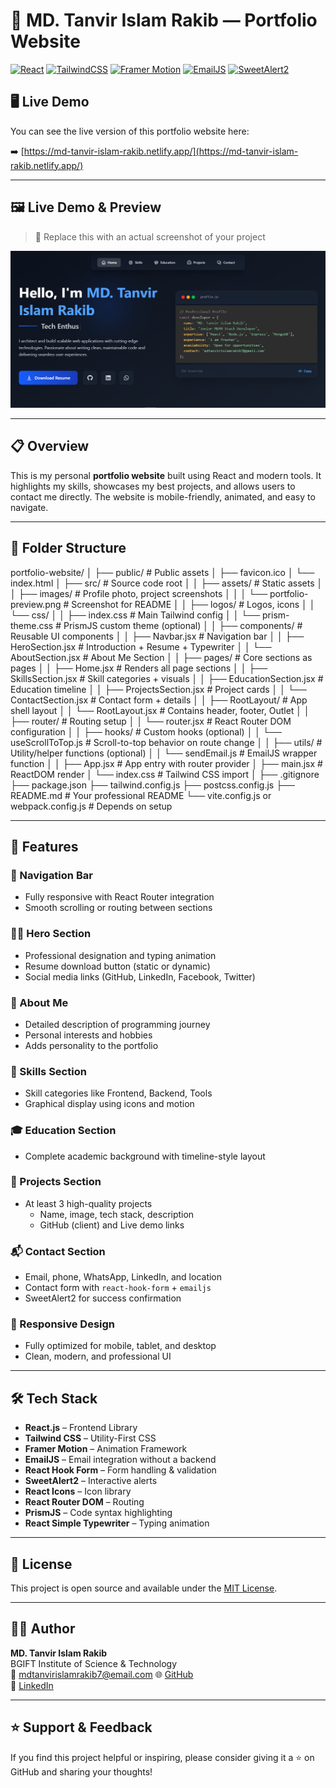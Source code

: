 # 💼 MD. Tanvir Islam Rakib — Portfolio Website

[![React](https://img.shields.io/badge/React-20232A?style=for-the-badge&logo=react&logoColor=61DAFB)](https://reactjs.org/)
[![TailwindCSS](https://img.shields.io/badge/Tailwind_CSS-0EA5E9?style=for-the-badge&logo=tailwind-css&logoColor=white)](https://tailwindcss.com/)
[![Framer Motion](https://img.shields.io/badge/Framer_Motion-EF4A8A?style=for-the-badge&logo=framer&logoColor=white)](https://www.framer.com/motion/)
[![EmailJS](https://img.shields.io/badge/EmailJS-333333?style=for-the-badge&logo=email&logoColor=white)](https://www.emailjs.com/)
[![SweetAlert2](https://img.shields.io/badge/SweetAlert2-F27B9B?style=for-the-badge&logo=sweetalert2&logoColor=white)](https://sweetalert2.github.io/)



## 🖥️ Live Demo

You can see the live version of this portfolio website here:

➡️ [https://md-tanvir-islam-rakib.netlify.app/](https://md-tanvir-islam-rakib.netlify.app/)

---

## 🖼️ Live Demo & Preview

> 📸 Replace this with an actual screenshot of your project

![Portfolio Preview](./src/assets/home.PNG)

---

## 📋 Overview

This is my personal **portfolio website** built using React and modern tools. It highlights my skills, showcases my best projects, and allows users to contact me directly. The website is mobile-friendly, animated, and easy to navigate.

---

## 📁 Folder Structure

portfolio-website/
│
├── public/                                # Public assets
│   ├── favicon.ico
│   └── index.html
│
├── src/                                   # Source code root
│
│   ├── assets/                            # Static assets
│   │   ├── images/                        # Profile photo, project screenshots
│   │   │   └── portfolio-preview.png      # Screenshot for README
│   │   ├── logos/                         # Logos, icons
│   │   └── css/
│   │       ├── index.css                  # Main Tailwind config
│   │       └── prism-theme.css            # PrismJS custom theme (optional)
│
│   ├── components/                        # Reusable UI components
│   │   ├── Navbar.jsx                     # Navigation bar
│   │   ├── HeroSection.jsx                # Introduction + Resume + Typewriter
│   │   └── AboutSection.jsx               # About Me Section
│
│   ├── pages/                             # Core sections as pages
│   │   ├── Home.jsx                       # Renders all page sections
│   │   ├── SkillsSection.jsx              # Skill categories + visuals
│   │   ├── EducationSection.jsx           # Education timeline
│   │   ├── ProjectsSection.jsx            # Project cards
│   │   └── ContactSection.jsx             # Contact form + details
│
│   ├── RootLayout/                        # App shell layout
│   │   └── RootLayout.jsx                 # Contains header, footer, Outlet
│
│   ├── router/                            # Routing setup
│   │   └── router.jsx                     # React Router DOM configuration
│
│   ├── hooks/                             # Custom hooks (optional)
│   │   └── useScrollToTop.js              # Scroll-to-top behavior on route change
│
│   ├── utils/                             # Utility/helper functions (optional)
│   │   └── sendEmail.js                   # EmailJS wrapper function
│
│   ├── App.jsx                            # App entry with router provider
│   ├── main.jsx                           # ReactDOM render
│   └── index.css                          # Tailwind CSS import
│
├── .gitignore
├── package.json
├── tailwind.config.js
├── postcss.config.js
├── README.md                              # Your professional README
└── vite.config.js or webpack.config.js    # Depends on setup


---

## 🚀 Features

### 🧭 Navigation Bar
- Fully responsive with React Router integration
- Smooth scrolling or routing between sections

### 👨‍💻 Hero Section
- Professional designation and typing animation
- Resume download button (static or dynamic)
- Social media links (GitHub, LinkedIn, Facebook, Twitter)

### 🙋 About Me
- Detailed description of programming journey
- Personal interests and hobbies
- Adds personality to the portfolio

### 🧠 Skills Section
- Skill categories like Frontend, Backend, Tools
- Graphical display using icons and motion

### 🎓 Education Section
- Complete academic background with timeline-style layout

### 📂 Projects Section
- At least 3 high-quality projects
  - Name, image, tech stack, description
  - GitHub (client) and Live demo links

### 📬 Contact Section
- Email, phone, WhatsApp, LinkedIn, and location
- Contact form with `react-hook-form` + `emailjs`
- SweetAlert2 for success confirmation

### 📱 Responsive Design
- Fully optimized for mobile, tablet, and desktop
- Clean, modern, and professional UI

---

## 🛠️ Tech Stack

- **React.js** – Frontend Library  
- **Tailwind CSS** – Utility-First CSS  
- **Framer Motion** – Animation Framework  
- **EmailJS** – Email integration without a backend  
- **React Hook Form** – Form handling & validation  
- **SweetAlert2** – Interactive alerts  
- **React Icons** – Icon library  
- **React Router DOM** – Routing  
- **PrismJS** – Code syntax highlighting  
- **React Simple Typewriter** – Typing animation

---

## 📄 License

This project is open source and available under the [MIT License](LICENSE).

---

## 👨‍💼 Author

**MD. Tanvir Islam Rakib**  
BGIFT Institute of Science & Technology  
📧 mdtanvirislamrakib7@email.com 
🌐 [GitHub](https://github.com/mdtanvirislamrakib)  
🔗 [LinkedIn](https://www.linkedin.com/in/tanvir-islam-rakib/)

---

## ⭐ Support & Feedback

If you find this project helpful or inspiring, please consider giving it a ⭐ on GitHub and sharing your thoughts!

